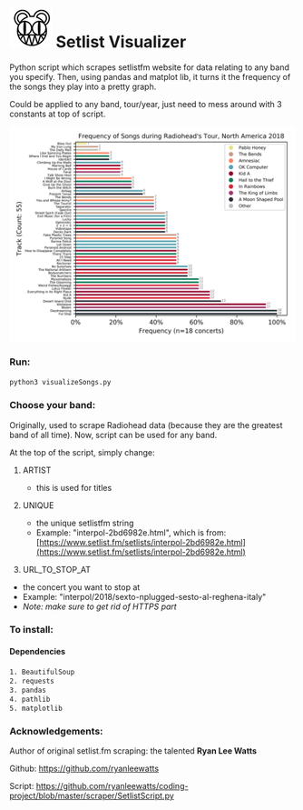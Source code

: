 # ![logo](./img/bear.JPG) Setlist Visualizer

Python script which scrapes setlistfm website for data relating to any band you specify. Then, using pandas and matplot lib, it turns it the frequency of the songs they play into a pretty graph.

Could be applied to any band, tour/year, just need to mess around with 3 constants at top of script.

![graph](./img/example.jpeg)

### Run:

`python3 visualizeSongs.py`

### Choose your band:

Originally, used to scrape Radiohead data (because they are the greatest band of all time). Now, script can be used for any band.

At the top of the script, simply change:

1. ARTIST
	- this is used for titles

2. UNIQUE
	- the unique setlistfm string
	- Example: "interpol-2bd6982e.html", which is from: [https://www.setlist.fm/setlists/interpol-2bd6982e.html](https://www.setlist.fm/setlists/interpol-2bd6982e.html) 

3. URL\_TO\_STOP_AT
 - the concert you want to stop at
 - Example: "interpol/2018/sexto-nplugged-sesto-al-reghena-italy" 
 - *Note: make sure to get rid of HTTPS part*

### To install:

#### Dependencies
```
1. BeautifulSoup
2. requests
3. pandas
4. pathlib
5. matplotlib
```

### Acknowledgements:

Author of original setlist.fm scraping: the talented **Ryan Lee Watts**

Github: https://github.com/ryanleewatts

Script: https://github.com/ryanleewatts/coding-project/blob/master/scraper/SetlistScript.py